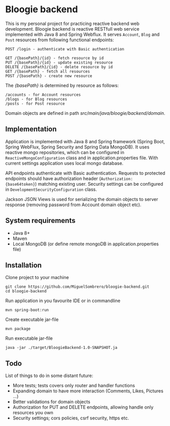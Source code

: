 # Bloogie backend

This is my personal project for practicing reactive backend web development. Bloogie backend is reactive RESTfull web service implemented with Java 8 and Spring Webflux. It serves `Account`, `Blog` and `Post` resources from following functional endpoints:

    POST /login - authenticate with Basic authentication

    GET /{basePath}/{id} - fetch resource by id
    PUT /{basePath}/{id} - update existing resource
    DELETE /{basePath}/{id} - delete resource by id
    GET /{basePath} - fetch all resources
    POST /{basePath} - create new resource

The *{basePath}* is determined by resource as follows:

    /accounts - for Account resources
    /blogs - for Blog resources
    /posts - for Post resource

Domain objects are defined in path *src/main/java/bloogie/backend/domain*.

## Implementation

Application is implemented with Java 8 and Spring framework (Spring Boot, Spring WebFlux, Spring Security and Spring Data MongoDB). It uses reactive mongo repositories, which can be configured in `ReactiveMongoConfiguration` class and in application.properties file. With current settings application uses local mongo database.

API endpoints authenticate with Basic authentication. Requests to protected endpoints should have authorization header (`Authorization: {base64token}`) matching existing user. Security settings can be configured in `DevelopmentSecurityConfiguration` class.

Jackson JSON Views is used for serializing the domain objects to server response (removing password from Account domain object etc).

## System requirements

- Java 8+
- Maven
- Local MongoDB (or define remote mongoDB in application.properties file)

## Installation

Clone project to your machine

    git clone https://github.com/MiguelSombrero/bloogie-backend.git
    cd bloogie-backend

Run application in you favourite IDE or in commandline

    mvn spring-boot:run

Create executable jar-file

    mvn package

Run executable jar-file

    java -jar ./target/BloogieBackend-1.0-SNAPSHOT.ja


## Todo

List of things to do in some distant future:

- More tests; tests covers only router and handler functions
- Expanding domain to have more interaction (Comments, Likes, Pictures ...)
- Better validations for domain objects
- Authorization for PUT and DELETE endpoints, allowing handle only resources you own
- Security settings; cors policies, csrf security, https etc.